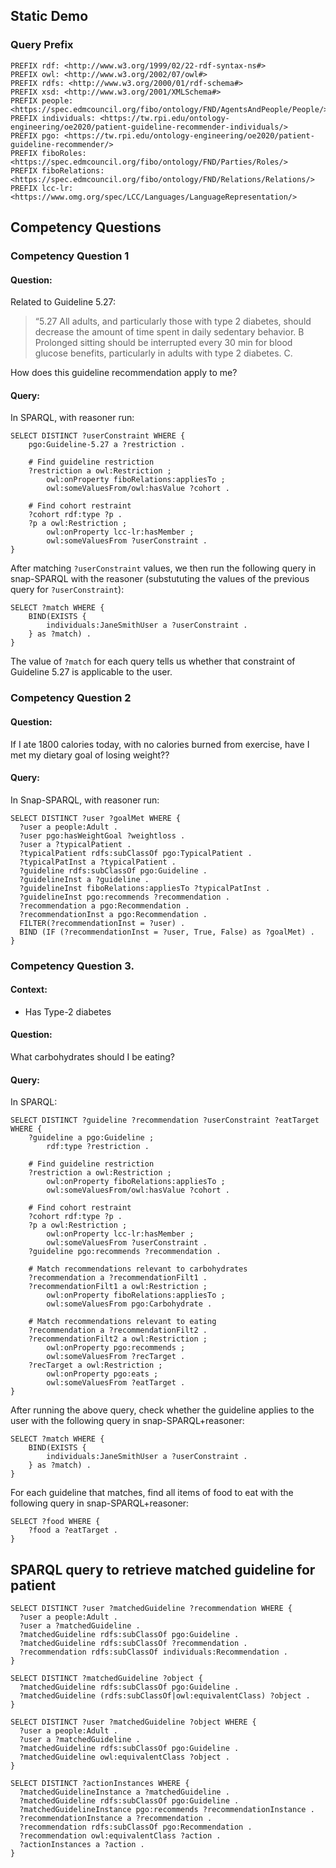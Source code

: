 ---
---

## Static Demo

### Query Prefix
```sparql
PREFIX rdf: <http://www.w3.org/1999/02/22-rdf-syntax-ns#>
PREFIX owl: <http://www.w3.org/2002/07/owl#>
PREFIX rdfs: <http://www.w3.org/2000/01/rdf-schema#> 
PREFIX xsd: <http://www.w3.org/2001/XMLSchema#>
PREFIX people: <https://spec.edmcouncil.org/fibo/ontology/FND/AgentsAndPeople/People/> 
PREFIX individuals: <https://tw.rpi.edu/ontology-engineering/oe2020/patient-guideline-recommender-individuals/> 
PREFIX pgo: <https://tw.rpi.edu/ontology-engineering/oe2020/patient-guideline-recommender/>
PREFIX fiboRoles: <https://spec.edmcouncil.org/fibo/ontology/FND/Parties/Roles/>
PREFIX fiboRelations: <https://spec.edmcouncil.org/fibo/ontology/FND/Relations/Relations/>
PREFIX lcc-lr: <https://www.omg.org/spec/LCC/Languages/LanguageRepresentation/>
```

## Competency Questions

### Competency Question 1
#### Question:

Related to Guideline 5.27:
> “5.27 All adults, and particularly those with type 2 diabetes, should decrease the amount of time spent in daily sedentary behavior. B Prolonged sitting should be interrupted every 30 min for blood glucose benefits, particularly in adults with type 2 diabetes. C.

How does this guideline recommendation apply to me?

#### Query:
In SPARQL, with reasoner run:
```sparql
SELECT DISTINCT ?userConstraint WHERE {
	pgo:Guideline-5.27 a ?restriction .
  
	# Find guideline restriction
	?restriction a owl:Restriction ;
		owl:onProperty fiboRelations:appliesTo ;
		owl:someValuesFrom/owl:hasValue ?cohort .
    
	# Find cohort restraint
	?cohort rdf:type ?p .
	?p a owl:Restriction ;
		owl:onProperty lcc-lr:hasMember ;
		owl:someValuesFrom ?userConstraint .
}
```

After matching `?userConstraint` values, we then run the following query in snap-SPARQL with the reasoner (substututing the values of the previous query for `?userConstraint`):
```sparql
SELECT ?match WHERE {
	BIND(EXISTS {
		individuals:JaneSmithUser a ?userConstraint .
	} as ?match) .
}
```
The value of `?match` for each query tells us whether that constraint of Guideline 5.27 is applicable to the user.

### Competency Question 2

#### Question:

If I ate 1800 calories today, with no calories burned from exercise, have I met my dietary goal of losing weight??

#### Query:
In Snap-SPARQL, with reasoner run:
```sparql
SELECT DISTINCT ?user ?goalMet WHERE {
  ?user a people:Adult .
  ?user pgo:hasWeightGoal ?weightloss .
  ?user a ?typicalPatient .
  ?typicalPatient rdfs:subClassOf pgo:TypicalPatient .
  ?typicalPatInst a ?typicalPatient .
  ?guideline rdfs:subClassOf pgo:Guideline .
  ?guidelineInst a ?guideline .
  ?guidelineInst fiboRelations:appliesTo ?typicalPatInst .
  ?guidelineInst pgo:recommends ?recommendation .
  ?recommendation a pgo:Recommendation .
  ?recommendationInst a pgo:Recommendation .
  FILTER(?recommendationInst = ?user) .
  BIND (IF (?recommendationInst = ?user, True, False) as ?goalMet) .
}
```

### Competency Question 3.

#### Context:
 - Has Type-2 diabetes

#### Question:

What carbohydrates should I be eating?

#### Query:
In SPARQL:
```sparql
SELECT DISTINCT ?guideline ?recommendation ?userConstraint ?eatTarget WHERE {
	?guideline a pgo:Guideline ;
		rdf:type ?restriction .

	# Find guideline restriction
	?restriction a owl:Restriction ;
		owl:onProperty fiboRelations:appliesTo ;
		owl:someValuesFrom/owl:hasValue ?cohort .

	# Find cohort restraint
	?cohort rdf:type ?p .
	?p a owl:Restriction ;
		owl:onProperty lcc-lr:hasMember ;
		owl:someValuesFrom ?userConstraint .
	?guideline pgo:recommends ?recommendation .

	# Match recommendations relevant to carbohydrates
	?recommendation a ?recommendationFilt1 .
	?recommendationFilt1 a owl:Restriction ;
		owl:onProperty fiboRelations:appliesTo ;
		owl:someValuesFrom pgo:Carbohydrate .
  
	# Match recommendations relevant to eating
	?recommendation a ?recommendationFilt2 .
	?recommendationFilt2 a owl:Restriction ;
		owl:onProperty pgo:recommends ;
		owl:someValuesFrom ?recTarget .
	?recTarget a owl:Restriction ;
		owl:onProperty pgo:eats ;
		owl:someValuesFrom ?eatTarget .
}
```
After running the above query, check whether the guideline applies to the user with the following query in snap-SPARQL+reasoner:
```sparql
SELECT ?match WHERE {
	BIND(EXISTS {
		individuals:JaneSmithUser a ?userConstraint .
	} as ?match) .
}
```
For each guideline that matches, find all items of food to eat with the following query in snap-SPARQL+reasoner:
```sparql
SELECT ?food WHERE {
	?food a ?eatTarget .
}
```

## SPARQL query to retrieve matched guideline for patient


```sparql
SELECT DISTINCT ?user ?matchedGuideline ?recommendation WHERE {
  ?user a people:Adult .
  ?user a ?matchedGuideline .
  ?matchedGuideline rdfs:subClassOf pgo:Guideline .
  ?matchedGuideline rdfs:subClassOf ?recommendation .
  ?recommendation rdfs:subClassOf individuals:Recommendation .
}
```

```sparql
SELECT DISTINCT ?matchedGuideline ?object {
  ?matchedGuideline rdfs:subClassOf pgo:Guideline .
  ?matchedGuideline (rdfs:subClassOf|owl:equivalentClass) ?object .
}

SELECT DISTINCT ?user ?matchedGuideline ?object WHERE {
  ?user a people:Adult .
  ?user a ?matchedGuideline .
  ?matchedGuideline rdfs:subClassOf pgo:Guideline .
  ?matchedGuideline owl:equivalentClass ?object .
}

SELECT DISTINCT ?actionInstances WHERE {
  ?matchedGuidelineInstance a ?matchedGuideline .
  ?matchedGuideline rdfs:subClassOf pgo:Guideline .
  ?matchedGuidelineInstance pgo:recommends ?recommendationInstance .
  ?recommendationInstance a ?recommendation .
  ?recommendation rdfs:subClassOf pgo:Recommendation .
  ?recommendation owl:equivalentClass ?action .
  ?actionInstances a ?action .
}
```
